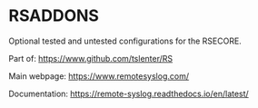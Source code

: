 # RSADDONS
Optional tested and untested configurations for the RSECORE. 

Part of: https://www.github.com/tslenter/RS

Main webpage: https://www.remotesyslog.com/

Documentation: https://remote-syslog.readthedocs.io/en/latest/
